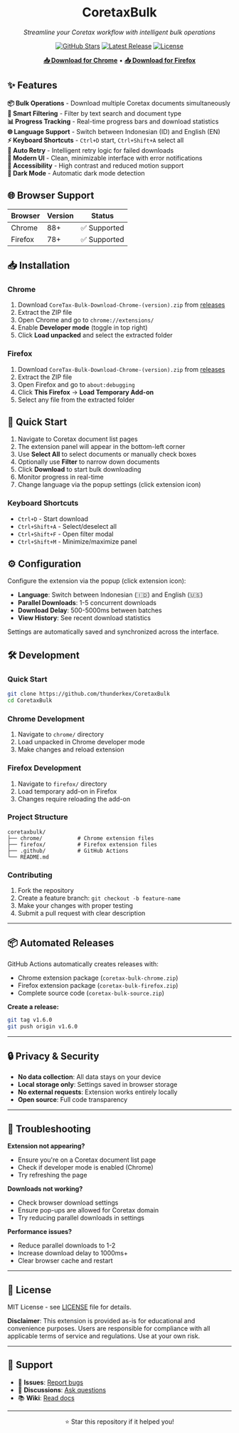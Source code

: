 <div align="center">

# CoretaxBulk

*Streamline your Coretax workflow with intelligent bulk operations*

[![GitHub Stars](https://img.shields.io/github/stars/thunderkex/CoretaxBulk?style=flat-square&logo=star&color=yellow)](https://github.com/thunderkex/CoretaxBulk/stargazers)
[![Latest Release](https://img.shields.io/github/v/release/thunderkex/CoretaxBulk?style=flat-square&logo=github&color=blue)](https://github.com/thunderkex/CoretaxBulk/releases/latest)
[![License](https://img.shields.io/badge/License-MIT-green?style=flat-square)](https://github.com/thunderkex/CoretaxBulk/blob/main/LICENSE)

**[📥 Download for Chrome](https://github.com/thunderkex/CoretaxBulk/releases/latest)** • **[📥 Download for Firefox](https://github.com/thunderkex/CoretaxBulk/releases/latest)**

</div>

## ✨ Features

**📦 Bulk Operations** - Download multiple Coretax documents simultaneously  
**🎯 Smart Filtering** - Filter by text search and document type  
**📊 Progress Tracking** - Real-time progress bars and download statistics  
**🌐 Language Support** - Switch between Indonesian (ID) and English (EN)  
**⚡ Keyboard Shortcuts** - `Ctrl+D` start, `Ctrl+Shift+A` select all  
**🔄 Auto Retry** - Intelligent retry logic for failed downloads  
**📱 Modern UI** - Clean, minimizable interface with error notifications  
**🎨 Accessibility** - High contrast and reduced motion support  
**🌙 Dark Mode** - Automatic dark mode detection  

## 🌐 Browser Support

| Browser | Version | Status |
|---------|---------|--------|
| Chrome | 88+ | ✅ Supported |
| Firefox | 78+ | ✅ Supported |

## 📥 Installation

### Chrome
1. Download `CoreTax-Bulk-Download-Chrome-(version).zip` from [releases](https://github.com/thunderkex/CoretaxBulk/releases)
2. Extract the ZIP file
3. Open Chrome and go to `chrome://extensions/`
4. Enable **Developer mode** (toggle in top right)
5. Click **Load unpacked** and select the extracted folder

### Firefox  
1. Download `CoreTax-Bulk-Download-Chrome-(version).zip` from [releases](https://github.com/thunderkex/CoretaxBulk/releases)
2. Extract the ZIP file
3. Open Firefox and go to `about:debugging`
4. Click **This Firefox** → **Load Temporary Add-on**
5. Select any file from the extracted folder

## 🚀 Quick Start

1. Navigate to Coretax document list pages
2. The extension panel will appear in the bottom-left corner
3. Use **Select All** to select documents or manually check boxes
4. Optionally use **Filter** to narrow down documents
5. Click **Download** to start bulk downloading
6. Monitor progress in real-time
7. Change language via the popup settings (click extension icon)

### Keyboard Shortcuts
- `Ctrl+D` - Start download
- `Ctrl+Shift+A` - Select/deselect all
- `Ctrl+Shift+F` - Open filter modal
- `Ctrl+Shift+M` - Minimize/maximize panel

## ⚙️ Configuration

Configure the extension via the popup (click extension icon):

- **Language**: Switch between Indonesian (🇮🇩) and English (🇺🇸)
- **Parallel Downloads**: 1-5 concurrent downloads
- **Download Delay**: 500-5000ms between batches
- **View History**: See recent download statistics

Settings are automatically saved and synchronized across the interface.

## 🛠️ Development

### Quick Start
```bash
git clone https://github.com/thunderkex/CoretaxBulk
cd CoretaxBulk
```

### Chrome Development
1. Navigate to `chrome/` directory
2. Load unpacked in Chrome developer mode
3. Make changes and reload extension

### Firefox Development  
1. Navigate to `firefox/` directory
2. Load temporary add-on in Firefox
3. Changes require reloading the add-on

### Project Structure
```
coretaxbulk/
├── chrome/           # Chrome extension files
├── firefox/          # Firefox extension files
├── .github/          # GitHub Actions
└── README.md
```

### Contributing
1. Fork the repository
2. Create a feature branch: `git checkout -b feature-name`
3. Make your changes with proper testing
4. Submit a pull request with clear description

---

## 📦 Automated Releases

GitHub Actions automatically creates releases with:
- Chrome extension package (`coretax-bulk-chrome.zip`)
- Firefox extension package (`coretax-bulk-firefox.zip`)  
- Complete source code (`coretax-bulk-source.zip`)

**Create a release:**
```bash
git tag v1.6.0
git push origin v1.6.0
```

---

## 🔒 Privacy & Security

- **No data collection**: All data stays on your device
- **Local storage only**: Settings saved in browser storage
- **No external requests**: Extension works entirely locally
- **Open source**: Full code transparency

---

## 🐛 Troubleshooting

**Extension not appearing?**
- Ensure you're on a Coretax document list page
- Check if developer mode is enabled (Chrome)
- Try refreshing the page

**Downloads not working?**
- Check browser download settings
- Ensure pop-ups are allowed for Coretax domain
- Try reducing parallel downloads in settings

**Performance issues?**
- Reduce parallel downloads to 1-2
- Increase download delay to 1000ms+
- Clear browser cache and restart

---

## 📄 License

MIT License - see [LICENSE](LICENSE) file for details.

**Disclaimer**: This extension is provided as-is for educational and convenience purposes. Users are responsible for compliance with all applicable terms of service and regulations. Use at your own risk.

---

## 💬 Support

- 🐛 **Issues**: [Report bugs](https://github.com/thunderkex/CoretaxBulk/issues/new/choose)
- 💭 **Discussions**: [Ask questions](https://github.com/thunderkex/CoretaxBulk/discussions)  
- 📚 **Wiki**: [Read docs](https://github.com/thunderkex/CoretaxBulk/wiki)

---

<div align="center">

⭐ Star this repository if it helped you!

</div>